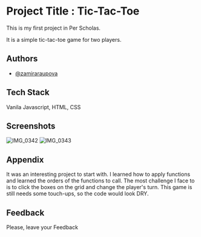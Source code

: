 
# Project Title : Tic-Tac-Toe

This is my first project in Per Scholas.

It is a simple tic-tac-toe game for two players.
## Authors

- [@zamiraraupova](https://www.github.com/zamiraraupova)

  
## Tech Stack 
 Vanila Javascript, HTML, CSS


  
## Screenshots

![IMG_0342](https://user-images.githubusercontent.com/87194673/130240636-e3a4b1a4-a15d-4af7-a874-cd8710bc3cb7.jpeg)
![IMG_0343](https://user-images.githubusercontent.com/87194673/130240645-0ce76dc9-4eed-4a9d-a800-a8c725d5cfdf.jpeg)

  
## Appendix

It was an interesting project to start with. 
I learned how to apply functions and learned the orders of the functions to call. 
The most challenge I face to is to click the boxes on the grid and change the player's turn. 
This game is still needs some touch-ups, so the code would look DRY. 

  
## Feedback

Please, leave your Feedback 
